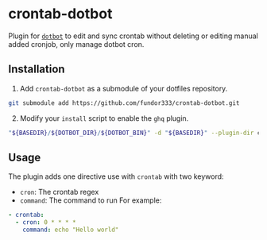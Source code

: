 # crontab-dotbot

Plugin for [`dotbot`](https://github.com/anishathalye/dotbot) to edit and sync crontab without deleting or editing manual added cronjob, only manage dotbot cron.

## Installation

1. Add `crontab-dotbot` as a submodule of your dotfiles repository.

```bash
git submodule add https://github.com/fundor333/crontab-dotbot.git
```

2. Modify your `install` script to enable the `ghq` plugin.

```bash
"${BASEDIR}/${DOTBOT_DIR}/${DOTBOT_BIN}" -d "${BASEDIR}" --plugin-dir crontab-dotbot-c "${CONFIG}" "${@}"
```

## Usage

The plugin adds one directive use with `crontab` with two keyword:

- `cron`: The crontab regex 
- `command`: The command to run
For example:



```yaml
- crontab:
  - cron: 0 * * * *
    command: echo "Hello world"
```

